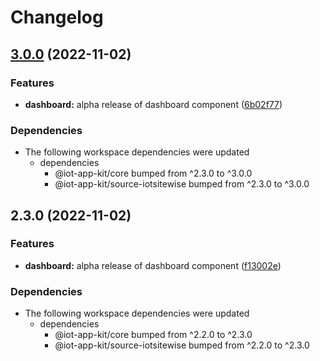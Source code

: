 # Changelog

## [3.0.0](https://github.com/awslabs/iot-app-kit/compare/dashboard-v2.3.0...dashboard-v3.0.0) (2022-11-02)


### Features

* **dashboard:** alpha release of dashboard component ([6b02f77](https://github.com/awslabs/iot-app-kit/commit/6b02f771d66882b7060cf21494c5db7641c6cc6a))


### Dependencies

* The following workspace dependencies were updated
  * dependencies
    * @iot-app-kit/core bumped from ^2.3.0 to ^3.0.0
    * @iot-app-kit/source-iotsitewise bumped from ^2.3.0 to ^3.0.0

## 2.3.0 (2022-11-02)


### Features

* **dashboard:** alpha release of dashboard component ([f13002e](https://github.com/awslabs/iot-app-kit/commit/f13002e9df6e683de4fd88bbde1c55d36630830c))


### Dependencies

* The following workspace dependencies were updated
  * dependencies
    * @iot-app-kit/core bumped from ^2.2.0 to ^2.3.0
    * @iot-app-kit/source-iotsitewise bumped from ^2.2.0 to ^2.3.0
